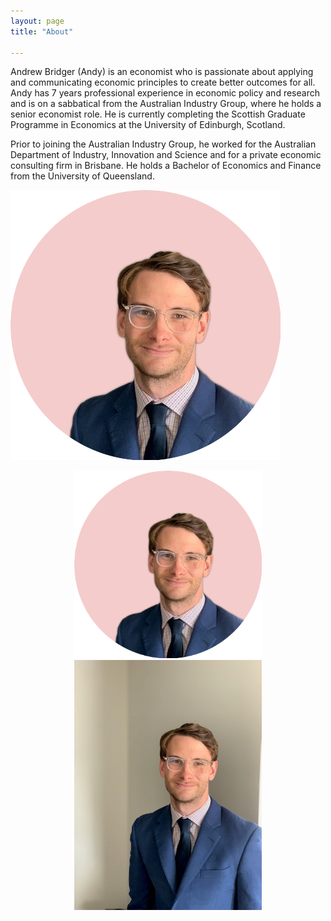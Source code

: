 ```yaml
---
layout: page
title: "About"

---
```


Andrew Bridger (Andy) is an economist who is passionate about applying and communicating economic principles to create better outcomes for all. Andy has 7 years professional experience in economic policy and research and is on a sabbatical from the Australian Industry Group, where he holds a senior economist role. He is currently completing the Scottish Graduate Programme in Economics at the University of Edinburgh, Scotland.  

Prior to joining the Australian Industry Group, he worked for the Australian Department of Industry, Innovation and Science and for a private economic consulting firm in Brisbane. He holds a Bachelor of Economics and Finance from the University of Queensland.



![test1](https://github.com/andybridger/andybridger.github.io/blob/d9a7159ac95e67c971a6ac36f00e1d0d3229f80f/me_pink_circle.png)

<div style="text-align: center"><img src="https://github.com/andybridger/andybridger.github.io/blob/d9a7159ac95e67c971a6ac36f00e1d0d3229f80f/me_pink_circle.png" width="300" /></div>

<div style="text-align: center"><img src="https://github.com/andybridger/andybridger.github.io/blob/11ddbd5f82586a298563cb7b6d800b5d03d7be16/assets/Photo.png" width="300" /></div>
